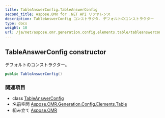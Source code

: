 ```yaml
---
title: TableAnswerConfig.TableAnswerConfig
second_title: Aspose.OMR for .NET API リファレンス
description: TableAnswerConfig コンストラクタ. デフォルトのコンストラクター
type: docs
weight: 10
url: /ja/net/aspose.omr.generation.config.elements.table/tableanswerconfig/tableanswerconfig/
---
```

## TableAnswerConfig constructor

デフォルトのコンストラクター。

```csharp
public TableAnswerConfig()
```

### 関連項目

* class [TableAnswerConfig](../)
* 名前空間 [Aspose.OMR.Generation.Config.Elements.Table](../../tableanswerconfig/)
* 組み立て [Aspose.OMR](../../../)


